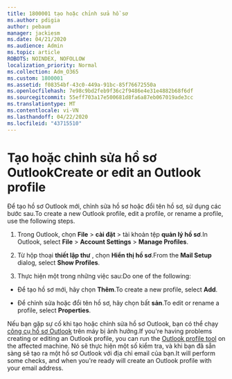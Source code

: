 ```yaml
---
title: 1800001 tạo hoặc chỉnh sửa hồ sơ
ms.author: pdigia
author: pebaum
manager: jackiesm
ms.date: 04/21/2020
ms.audience: Admin
ms.topic: article
ROBOTS: NOINDEX, NOFOLLOW
localization_priority: Normal
ms.collection: Adm_O365
ms.custom: 1800001
ms.assetid: f08354bf-43c0-449a-91bc-85f76672550a
ms.openlocfilehash: 7e98c9bd2feb9f36c2f9486e4e31e4882b68f6df
ms.sourcegitcommit: 55eff703a17e500681d8fa6a87eb067019ade3cc
ms.translationtype: MT
ms.contentlocale: vi-VN
ms.lasthandoff: 04/22/2020
ms.locfileid: "43715510"
---
```

# <a name="create-or-edit-an-outlook-profile"></a><span data-ttu-id="ab159-102">Tạo hoặc chỉnh sửa hồ sơ Outlook</span><span class="sxs-lookup"><span data-stu-id="ab159-102">Create or edit an Outlook profile</span></span>

<span data-ttu-id="ab159-103">Để tạo hồ sơ Outlook mới, chỉnh sửa hồ sơ hoặc đổi tên hồ sơ, sử dụng các bước sau.</span><span class="sxs-lookup"><span data-stu-id="ab159-103">To create a new Outlook profile, edit a profile, or rename a profile, use the following steps.</span></span>
  
1. <span data-ttu-id="ab159-104">Trong Outlook, chọn **File** \> **cài đặt** \> tài khoản tệp **quản lý hồ sơ**.</span><span class="sxs-lookup"><span data-stu-id="ab159-104">In Outlook, select **File** \> **Account Settings** \> **Manage Profiles**.</span></span>
    
2. <span data-ttu-id="ab159-105">Từ hộp thoại **thiết lập thư** , chọn **Hiển thị hồ sơ**.</span><span class="sxs-lookup"><span data-stu-id="ab159-105">From the **Mail Setup** dialog, select **Show Profiles**.</span></span>
    
3. <span data-ttu-id="ab159-106">Thực hiện một trong những việc sau:</span><span class="sxs-lookup"><span data-stu-id="ab159-106">Do one of the following:</span></span>
    
  - <span data-ttu-id="ab159-107">Để tạo hồ sơ mới, hãy chọn **Thêm**.</span><span class="sxs-lookup"><span data-stu-id="ab159-107">To create a new profile, select **Add**.</span></span>
    
  - <span data-ttu-id="ab159-108">Để chỉnh sửa hoặc đổi tên hồ sơ, hãy chọn bất **sản**.</span><span class="sxs-lookup"><span data-stu-id="ab159-108">To edit or rename a profile, select **Properties**.</span></span>
    
<span data-ttu-id="ab159-109">Nếu bạn gặp sự cố khi tạo hoặc chỉnh sửa hồ sơ Outlook, bạn có thể chạy [công cụ hồ sơ Outlook](https://aka.ms/SaRA-OutlookSetupProfile) trên máy bị ảnh hưởng.</span><span class="sxs-lookup"><span data-stu-id="ab159-109">If you're having problems creating or editing an Outlook profile, you can run the [Outlook profile tool](https://aka.ms/SaRA-OutlookSetupProfile) on the affected machine.</span></span> <span data-ttu-id="ab159-110">Nó sẽ thực hiện một số kiểm tra, và khi bạn đã sẵn sàng sẽ tạo ra một hồ sơ Outlook với địa chỉ email của bạn.</span><span class="sxs-lookup"><span data-stu-id="ab159-110">It will perform some checks, and when you're ready will create an Outlook profile with your email address.</span></span> 
  

